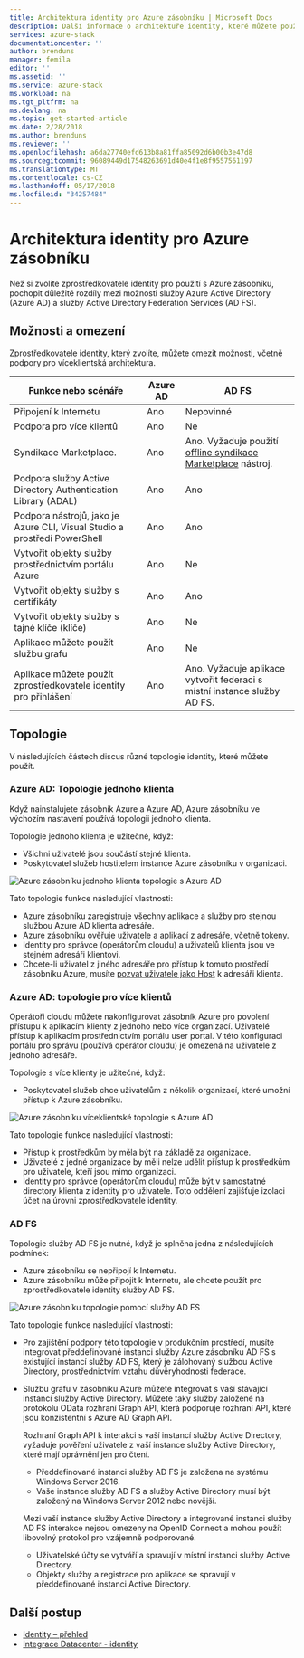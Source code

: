 ```yaml
---
title: Architektura identity pro Azure zásobníku | Microsoft Docs
description: Další informace o architektuře identity, které můžete použít s Azure zásobníku.
services: azure-stack
documentationcenter: ''
author: brenduns
manager: femila
editor: ''
ms.assetid: ''
ms.service: azure-stack
ms.workload: na
ms.tgt_pltfrm: na
ms.devlang: na
ms.topic: get-started-article
ms.date: 2/28/2018
ms.author: brenduns
ms.reviewer: ''
ms.openlocfilehash: a6da27740efd613b8a81ffa85092d6b00b3e47d8
ms.sourcegitcommit: 96089449d17548263691d40e4f1e8f9557561197
ms.translationtype: MT
ms.contentlocale: cs-CZ
ms.lasthandoff: 05/17/2018
ms.locfileid: "34257484"
---
```

# <a name="identity-architecture-for-azure-stack"></a>Architektura identity pro Azure zásobníku
Než si zvolíte zprostředkovatele identity pro použití s Azure zásobníku, pochopit důležité rozdíly mezi možnosti služby Azure Active Directory (Azure AD) a služby Active Directory Federation Services (AD FS). 

## <a name="capabilities-and-limitations"></a>Možnosti a omezení 
Zprostředkovatele identity, který zvolíte, můžete omezit možnosti, včetně podpory pro víceklientská architektura. 

  

|Funkce nebo scénáře        |Azure AD  |AD FS  |
|------------------------------|----------|-------|
|Připojení k Internetu     |Ano       |Nepovinné|
|Podpora pro více klientů     |Ano       |Ne      |
|Syndikace Marketplace.       |Ano       |Ano. Vyžaduje použití [offline syndikace Marketplace](azure-stack-download-azure-marketplace-item.md#disconnected-or-a-partially-connected-scenario) nástroj.|
|Podpora služby Active Directory Authentication Library (ADAL) |Ano |Ano|
|Podpora nástrojů, jako je Azure CLI, Visual Studio a prostředí PowerShell  |Ano |Ano|
|Vytvořit objekty služby prostřednictvím portálu Azure     |Ano |Ne|
|Vytvořit objekty služby s certifikáty      |Ano |Ano|
|Vytvořit objekty služby s tajné klíče (klíče)    |Ano |Ne|
|Aplikace můžete použít službu grafu           |Ano |Ne|
|Aplikace můžete použít zprostředkovatele identity pro přihlášení |Ano |Ano. Vyžaduje aplikace vytvořit federaci s místní instance služby AD FS. |

## <a name="topologies"></a>Topologie
V následujících částech discus různé topologie identity, které můžete použít.

### <a name="azure-ad-single-tenant-topology"></a>Azure AD: Topologie jednoho klienta 
Když nainstalujete zásobník Azure a Azure AD, Azure zásobníku ve výchozím nastavení používá topologii jednoho klienta. 

Topologie jednoho klienta je užitečné, když:
- Všichni uživatelé jsou součástí stejné klienta.
- Poskytovatel služeb hostitelem instance Azure zásobníku v organizaci. 

![Azure zásobníku jednoho klienta topologie s Azure AD](media/azure-stack-identity-architecture/single-tenant.png)

Tato topologie funkce následující vlastnosti:
- Azure zásobníku zaregistruje všechny aplikace a služby pro stejnou službou Azure AD klienta adresáře. 
- Azure zásobníku ověřuje uživatele a aplikací z adresáře, včetně tokeny. 
- Identity pro správce (operátorům cloudu) a uživatelů klienta jsou ve stejném adresáři klientovi. 
- Chcete-li uživatel z jiného adresáře pro přístup k tomuto prostředí zásobníku Azure, musíte [pozvat uživatele jako Host](azure-stack-identity-overview.md#guest-users) k adresáři klienta. 

### <a name="azure-ad-multi-tenant-topology"></a>Azure AD: topologie pro více klientů
Operátoři cloudu můžete nakonfigurovat zásobník Azure pro povolení přístupu k aplikacím klienty z jednoho nebo více organizací. Uživatelé přístup k aplikacím prostřednictvím portálu user portal. V této konfiguraci portálu pro správu (používá operátor cloudu) je omezená na uživatele z jednoho adresáře. 

Topologie s více klienty je užitečné, když:
- Poskytovatel služeb chce uživatelům z několik organizací, které umožní přístup k Azure zásobníku.

![Azure zásobníku víceklientské topologie s Azure AD](media/azure-stack-identity-architecture/multi-tenant.png)

Tato topologie funkce následující vlastnosti:
- Přístup k prostředkům by měla být na základě za organizace. 
- Uživatelé z jedné organizace by měli nelze udělit přístup k prostředkům pro uživatele, kteří jsou mimo organizaci. 
- Identity pro správce (operátorům cloudu) může být v samostatné directory klienta z identity pro uživatele. Toto oddělení zajišťuje izolaci účet na úrovni zprostředkovatele identity. 
 
### <a name="ad-fs"></a>AD FS  
Topologie služby AD FS je nutné, když je splněna jedna z následujících podmínek:
- Azure zásobníku se nepřipojí k Internetu.
- Azure zásobníku může připojit k Internetu, ale chcete použít pro zprostředkovatele identity služby AD FS.
  
![Azure zásobníku topologie pomocí služby AD FS](media/azure-stack-identity-architecture/adfs.png)

Tato topologie funkce následující vlastnosti:
- Pro zajištění podpory této topologie v produkčním prostředí, musíte integrovat předdefinované instanci služby Azure zásobníku AD FS s existující instancí služby AD FS, který je zálohovaný službou Active Directory, prostřednictvím vztahu důvěryhodnosti federace. 
- Službu grafu v zásobníku Azure můžete integrovat s vaší stávající instancí služby Active Directory. Můžete taky služby založené na protokolu OData rozhraní Graph API, která podporuje rozhraní API, které jsou konzistentní s Azure AD Graph API. 

  Rozhraní Graph API k interakci s vaší instancí služby Active Directory, vyžaduje pověření uživatele z vaší instance služby Active Directory, které mají oprávnění jen pro čtení. 
  - Předdefinované instanci služby AD FS je založena na systému Windows Server 2016. 
  - Vaše instance služby AD FS a služby Active Directory musí být založený na Windows Server 2012 nebo novější. 
  
  Mezi vaší instance služby Active Directory a integrované instanci služby AD FS interakce nejsou omezeny na OpenID Connect a mohou použít libovolný protokol pro vzájemně podporované. 
  - Uživatelské účty se vytváří a spravují v místní instanci služby Active Directory.
  - Objekty služby a registrace pro aplikace se spravují v předdefinované instanci Active Directory.



## <a name="next-steps"></a>Další postup
- [Identity – přehled](azure-stack-identity-overview.md)   
- [Integrace Datacenter - identity](azure-stack-integrate-identity.md)
